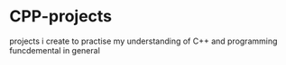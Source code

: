 # CPP-projects
 projects i create to practise my understanding of C++ and programming funcdemental in general
